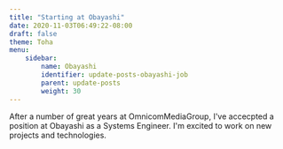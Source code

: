 ```yaml
---
title: "Starting at Obayashi"
date: 2020-11-03T06:49:22-08:00
draft: false
theme: Toha
menu:
    sidebar:
        name: Obayashi
        identifier: update-posts-obayashi-job
        parent: update-posts
        weight: 30
---
```


After a number of great years at OmnicomMediaGroup, I've accecpted a position at Obayashi as a Systems Engineer.  I'm excited to work on new projects and technologies.
